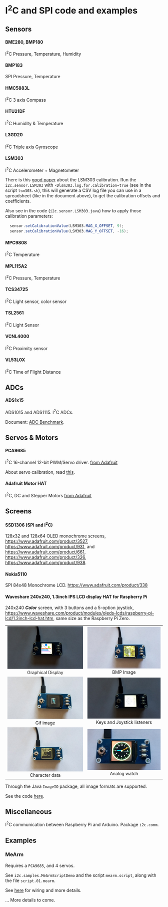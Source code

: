 # I<sup>2</sup>C and SPI code and examples

## Sensors

#### BME280, BMP180
I<sup>2</sup>C Pressure, Temperature, Humidity

#### BMP183
SPI Pressure, Temperature

#### HMC5883L
I<sup>2</sup>C 3 axis Compass

#### HTU21DF
I<sup>2</sup>C Humidity & Temperature

#### L3GD20
I<sup>2</sup>C Triple axis Gyroscope

#### LSM303
I<sup>2</sup>C Accelerometer + Magnetometer

There is this [good paper](https://github.com/praneshkmr/node-lsm303/wiki/Understanding-the-calibration-of-the-LSM303-magnetometer-(compass)) about the LSM303 calibration.
Run the `i2c.sensor.LSM303` with `-Dlsm303.log.for.calibration=true` (see in the script `lsm303.sh`), this will generate a CSV log file you can use in a spreadsheet (like in the document above),
to get the calibration offsets and coefficients.

Also see in the code (`i2c.sensor.LSM303.java`) how to apply those calibration parameters:
```java
  sensor.setCalibrationValue(LSM303.MAG_X_OFFSET, 9);
  sensor.setCalibrationValue(LSM303.MAG_Y_OFFSET, -16);
```

#### MPC9808
I<sup>2</sup>C Temperature

#### MPL115A2
I<sup>2</sup>C Pressure, Temperature

#### TCS34725
I<sup>2</sup>C Light sensor, color sensor

#### TSL2561
I<sup>2</sup>C Light Sensor

#### VCNL4000
I<sup>2</sup>C Proximity sensor

#### VL53L0X
I<sup>2</sup>C Time of Flight Distance

## ADCs

#### ADS1x15
ADS1015 and ADS1115. I<sup>2</sup>C ADCs.

Document: [ADC Benchmark](https://github.com/OlivierLD/raspberry-coffee/blob/master/ADC-benchmark/README.md).

## Servos & Motors

#### PCA9685
I<sup>2</sup>C 16-channel 12-bit PWM/Servo driver.
[from Adafruit](https://www.adafruit.com/product/815)

About servo calibration, read [this](./PWM.md).

#### Adafruit Motor HAT
I<sup>2</sup>C, DC and Stepper Motors
[from Adafruit](https://www.adafruit.com/product/2348)

## Screens

#### SSD1306 (SPI and I<sup>2</sup>C)
128x32 and 128x64 OLED monochrome screens, https://www.adafruit.com/product/3527, https://www.adafruit.com/product/931, and https://www.adafruit.com/product/661,
https://www.adafruit.com/product/326, https://www.adafruit.com/product/938.

#### Nokia5110
SPI 84x48 Monochrome LCD. https://www.adafruit.com/product/338

#### Waveshare 240x240, 1.3inch IPS LCD display HAT for Raspberry Pi
240x240 _**Color**_ screen, with 3 buttons and a 5-option joystick, https://www.waveshare.com/product/modules/oleds-lcds/raspberry-pi-lcd/1.3inch-lcd-hat.htm,
same size as the Raspberry Pi Zero.

|    |    |
|:--:|:--:|
| ![Grahical display](./img/01.ws.jpg) <br/> Graphical Display | ![BMP Image](./img/02.ws.jpg) <br/> BMP Image |
| ![Gif image](./img/03.ws.jpg) <br/> Gif image | ![Keys and Joystick](./img/04.ws.jpg) <br/> Keys and Joystick listeners |
| ![Character data](./img/05.ws.jpg) <br/> Character data | ![Analog watch](./img/06.ws.jpg) <br/> Analog watch |

Through the Java `ImageIO` package, all image formats are supported.

See the code [here](https://github.com/OlivierLD/raspberry-coffee/tree/master/I2C.SPI/src/spi/lcd/waveshare).

## Miscellaneous
I<sup>2</sup>C communication between Raspberry Pi and Arduino.
Package `i2c.comm`.

## Examples
### MeArm
Requires a `PCA9685`, and 4 servos.

See `i2c.samples.MeArmScriptDemo` and the script `mearm.script`, along with the file `script.01.mearm`.

See [here](https://github.com/OlivierLD/raspberry-pi4j-samples/tree/master/Processing#mearm-gui) for wiring and more details.

... More details to come.


